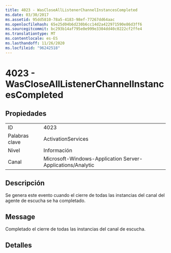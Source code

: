 ```yaml
---
title: 4023 - WasCloseAllListenerChannelInstancesCompleted
ms.date: 03/30/2017
ms.assetid: 95dd5810-78a5-4183-98ef-77267dd64aac
ms.openlocfilehash: 65e25d04b6d230b6cc14d2a422971590e86d3ff6
ms.sourcegitcommit: bc293b14af795e0e999e3304dd40c0222cf2ffe4
ms.translationtype: MT
ms.contentlocale: es-ES
ms.lasthandoff: 11/26/2020
ms.locfileid: "96242518"
---
```

# <a name="4023---wasclosealllistenerchannelinstancescompleted"></a>4023 - WasCloseAllListenerChannelInstancesCompleted

## <a name="properties"></a>Propiedades  
  
|||  
|-|-|  
|ID|4023|  
|Palabras clave|ActivationServices|  
|Nivel|Información|  
|Canal|Microsoft-Windows-Application Server-Applications/Analytic|  
  
## <a name="description"></a>Descripción  

 Se genera este evento cuando el cierre de todas las instancias del canal del agente de escucha se ha completado.  
  
## <a name="message"></a>Message  

 Completado el cierre de todas las instancias del canal de escucha.  
  
## <a name="details"></a>Detalles
